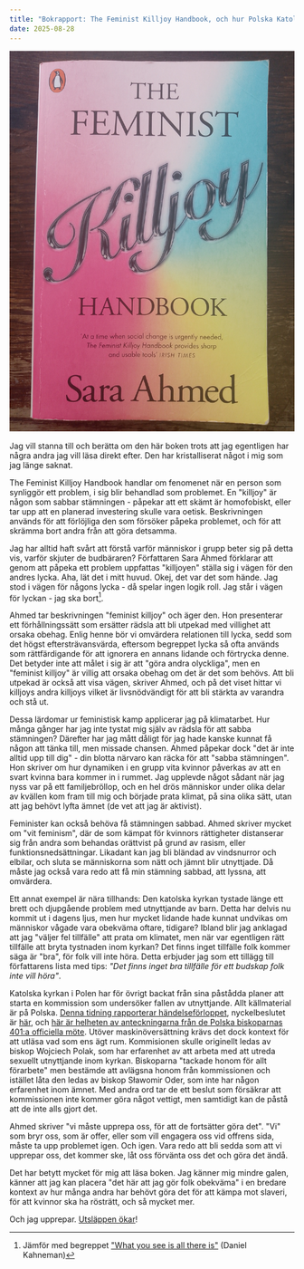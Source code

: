 ```yaml
---
title: "Bokrapport: The Feminist Killjoy Handbook, och hur Polska Katolska Kyrkan kommer undan med att tysta sexuellt utnyttjande av barn"
date: 2025-08-28
---
```


![Bokens omslag](/assets/images/feminist-killjoy.jpg)

Jag vill stanna till och berätta om den här boken trots att jag egentligen har några andra jag vill läsa direkt efter. Den har kristalliserat något i mig som jag länge saknat. 

The Feminist Killjoy Handbook handlar om fenomenet när en person som synliggör ett problem, i sig blir behandlad som problemet. En "killjoy" är någon som sabbar stämningen - påpekar att ett skämt är homofobiskt, eller tar upp att en planerad investering skulle vara oetisk. Beskrivningen används för att förlöjliga den som försöker påpeka problemet, och för att skrämma bort andra från att göra detsamma. 

Jag har alltid haft svårt att förstå varför människor i grupp beter sig på detta vis, varför skjuter de budbäraren? Författaren Sara Ahmed förklarar att genom att påpeka ett problem uppfattas "killjoyen" ställa sig i vägen för den andres lycka. Aha, lät det i mitt huvud. Okej, det var det som hände. Jag stod i vägen för någons lycka - då spelar ingen logik roll. Jag står i vägen för lyckan - jag ska bort[^1].

Ahmed tar beskrivningen "feminist killjoy" och äger den. Hon presenterar ett förhållningssätt som ersätter rädsla att bli utpekad med villighet att orsaka obehag. Enlig henne bör vi omvärdera relationen till lycka, sedd som det högst eftersträvansvärda, eftersom begreppet lycka så ofta används som rättfärdigande för att ignorera en annans lidande och förtrycka denne. Det betyder inte att målet i sig är att "göra andra olyckliga", men en "feminist killjoy" är villig att orsaka obehag om det är det som behövs. Att bli utpekad är också att visa vägen, skriver Ahmed, och på det viset hittar vi killjoys andra killjoys vilket är livsnödvändigt för att bli stärkta av varandra och stå ut. 

Dessa lärdomar ur feministisk kamp applicerar jag på klimatarbet. Hur många gånger har jag inte tystat mig själv av rädsla för att sabba stämningen? Därefter har jag mått dåligt för jag hade kanske kunnat få någon att tänka till, men missade chansen. Ahmed påpekar dock "det är inte alltid upp till dig" - din blotta närvaro kan räcka för att "sabba stämningen". Hon skriver om hur dynamiken i en grupp vita kvinnor påverkas av att en svart kvinna bara kommer in i rummet. Jag upplevde något sådant när jag nyss var på ett familjebröllop, och en hel drös människor under olika delar av kvällen kom fram till mig och började prata klimat, på sina olika sätt, utan att jag behövt lyfta ämnet (de vet att jag är aktivist). 

Feminister kan också behöva få stämningen sabbad. Ahmed skriver mycket om "vit feminism", där de som kämpat för kvinnors rättigheter distanserar sig från andra som behandas orättvist på grund av rasism, eller funktionsnedsättningar. Likadant kan jag bli bländad av vindsnurror och elbilar, och sluta se människorna som nätt och jämnt blir utnyttjade. Då måste jag också vara redo att få min stämning sabbad, att lyssna, att omvärdera.

Ett annat exempel är nära tillhands: Den katolska kyrkan tystade länge ett brett och djupgående problem med utnyttjande av barn. Detta har delvis nu kommit ut i dagens ljus, men hur mycket lidande hade kunnat undvikas om människor vågade vara obekväma oftare, tidigare? Ibland blir jag anklagad att jag "väljer fel tillfälle" att prata om klimatet, men när var egentligen rätt tillfälle att bryta tystnaden inom kyrkan? Det finns inget tillfälle folk kommer säga är "bra", för folk vill inte höra. Detta erbjuder jag som ett tillägg till författarens lista med tips: *"Det finns inget bra tillfälle för ett budskap folk inte vill höra"*. 

Katolska kyrkan i Polen har för övrigt backat från sina påstådda planer att starta en kommission som undersöker fallen av utnyttjande. Allt källmaterial är på Polska. [Denna tidning rapporterar händelseförloppet](https://wiez.pl/2025/06/14/jak-nie-powstaje-komisja-ds-wykorzystywania-seksualnego-w-kosciele-katolickim-w-polsce-kalendarium-2023-2025/), nyckelbeslutet är [här](https://ochrona.episkopat.pl/dokumenty/komunikat-401-zebrania-plenarnego-kep-fragment/), och [här är helheten av anteckningarna från de Polska biskoparnas 401:a officiella möte](https://www.ekai.pl/dokumenty/komunikat-z-401-zebrania-plenarnego-konferencji-episkopatu-polski/). Utöver maskinöversättning krävs det dock kontext för att utläsa vad som ens ägt rum. Kommisionen skulle originellt ledas av biskop Wojciech Polak, som har erfarenhet av att arbeta med att utreda sexuellt utnyttjande inom kyrkan. Biskoparna "tackade honom för allt förarbete" men bestämde att avlägsna honom från kommissionen och istället låta den ledas av biskop Sławomir Oder, som inte har någon erfarenhet inom ämnet. Med andra ord tar de ett beslut som försäkrar att kommissionen inte kommer göra något vettigt, men samtidigt kan de påstå att de inte alls gjort det.

 Ahmed skriver "vi måste upprepa oss, för att de fortsätter göra det". "Vi" som bryr oss, som är offer, eller som vill engagera oss vid offrens sida, måste ta upp problemet igen. Och igen. Vara redo att bli sedda som att vi upprepar oss, det kommer ske, låt oss förvänta oss det och göra det ändå.

Det har betytt mycket för mig att läsa boken. Jag känner mig mindre galen, känner att jag kan placera "det här att jag gör folk obekväma" i en bredare kontext av hur många andra har behövt göra det för att kämpa mot slaveri, för att kvinnor ska ha rösträtt, och så mycket mer.

Och jag upprepar. [Utsläppen ökar](https://www.naturvardsverket.se/data-och-statistik/klimat/sveriges-utslapp-och-upptag-av-vaxthusgaser/)!

[^1]: Jämför med begreppet ["What you see is all there is"](https://ebrary.net/144926/business_finance/wysiati_what_there) (Daniel Kahneman)






